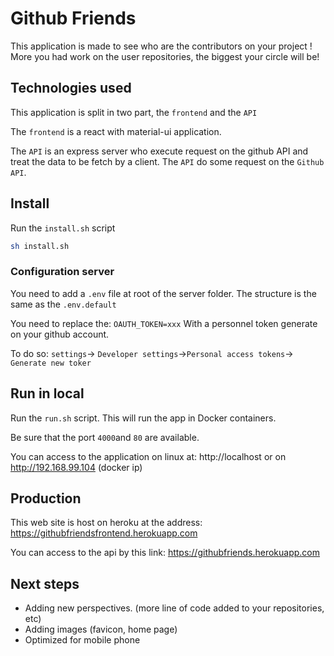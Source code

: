 # Github Friends

This application is made to see who are the contributors on your project ! 
More you had work on the user repositories, the biggest your circle will be!

## Technologies used

This application is split in two part, the `frontend` and the `API`

The `frontend` is a react with material-ui application.

The `API` is an express server who execute request on the github API and treat the data to be fetch by a client. The `API` do some request on the `Github API`.

## Install

Run the `install.sh` script

```bash
sh install.sh
```

### Configuration server

You need to add a `.env` file at root of the server folder. The structure is the same as the `.env.default` 

You need to replace the: `OAUTH_TOKEN=xxx` With a personnel token generate on your github account.

To do so: `settings`-> `Developer settings`->`Personal access tokens`-> `Generate new toker`

## Run in local

Run the `run.sh` script. This will run the app in Docker containers.

Be sure that the port `4000`and `80` are available. 

You can access to the application on linux at: http://localhost or on http://192.168.99.104 (docker ip)

## Production

This web site is host on heroku at the address: https://githubfriendsfrontend.herokuapp.com

You can access to the api by this link: https://githubfriends.herokuapp.com

## Next steps

- Adding new perspectives. (more line of code added to your repositories, etc)
- Adding images (favicon, home page)
- Optimized for mobile phone